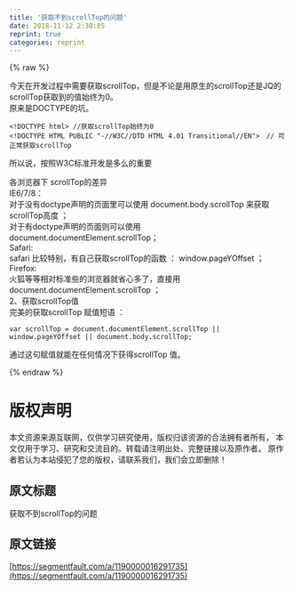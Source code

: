 ```yaml
---
title: '获取不到scrollTop的问题' 
date: 2018-11-12 2:30:05
reprint: true
categories: reprint
---
```


{% raw %}
<p>&#x4ECA;&#x5929;&#x5728;&#x5F00;&#x53D1;&#x8FC7;&#x7A0B;&#x4E2D;&#x9700;&#x8981;&#x83B7;&#x53D6;scrollTop&#xFF0C;&#x4F46;&#x662F;&#x4E0D;&#x8BBA;&#x662F;&#x7528;&#x539F;&#x751F;&#x7684;scrollTop&#x8FD8;&#x662F;JQ&#x7684;scrollTop&#x83B7;&#x53D6;&#x5230;&#x7684;&#x503C;&#x59CB;&#x7EC8;&#x4E3A;0&#x3002;<br>&#x539F;&#x6765;&#x662F;DOCTYPE&#x7684;&#x5751;&#x3002;</p><pre><code>&lt;!DOCTYPE html&gt; //&#x83B7;&#x53D6;scrollTop&#x59CB;&#x7EC8;&#x4E3A;0
&lt;!DOCTYPE HTML PUBLIC &quot;-//W3C//DTD HTML 4.01 Transitional//EN&quot;&gt;&#x3000;// &#x53EF;&#x6B63;&#x5E38;&#x83B7;&#x53D6;scrollTop</code></pre><p>&#x6240;&#x4EE5;&#x8BF4;&#xFF0C;&#x6309;&#x7167;W3C&#x6807;&#x51C6;&#x5F00;&#x53D1;&#x662F;&#x591A;&#x4E48;&#x7684;&#x91CD;&#x8981;</p><p>&#x5404;&#x6D4F;&#x89C8;&#x5668;&#x4E0B; scrollTop&#x7684;&#x5DEE;&#x5F02;<br>IE6/7/8&#xFF1A;<br>&#x5BF9;&#x4E8E;&#x6CA1;&#x6709;doctype&#x58F0;&#x660E;&#x7684;&#x9875;&#x9762;&#x91CC;&#x53EF;&#x4EE5;&#x4F7F;&#x7528; document.body.scrollTop &#x6765;&#x83B7;&#x53D6; scrollTop&#x9AD8;&#x5EA6; &#xFF1B;<br>&#x5BF9;&#x4E8E;&#x6709;doctype&#x58F0;&#x660E;&#x7684;&#x9875;&#x9762;&#x5219;&#x53EF;&#x4EE5;&#x4F7F;&#x7528; document.documentElement.scrollTop&#xFF1B;<br>Safari:<br>safari &#x6BD4;&#x8F83;&#x7279;&#x522B;&#xFF0C;&#x6709;&#x81EA;&#x5DF1;&#x83B7;&#x53D6;scrollTop&#x7684;&#x51FD;&#x6570; &#xFF1A; window.pageYOffset &#xFF1B;<br>Firefox:<br>&#x706B;&#x72D0;&#x7B49;&#x7B49;&#x76F8;&#x5BF9;&#x6807;&#x51C6;&#x4E9B;&#x7684;&#x6D4F;&#x89C8;&#x5668;&#x5C31;&#x7701;&#x5FC3;&#x591A;&#x4E86;&#xFF0C;&#x76F4;&#x63A5;&#x7528; document.documentElement.scrollTop &#xFF1B;<br>2&#x3001;&#x83B7;&#x53D6;scrollTop&#x503C;<br>&#x5B8C;&#x7F8E;&#x7684;&#x83B7;&#x53D6;scrollTop &#x8D4B;&#x503C;&#x77ED;&#x8BED; &#xFF1A;</p><pre><code>var scrollTop = document.documentElement.scrollTop || window.pageYOffset || document.body.scrollTop;</code></pre><p>&#x901A;&#x8FC7;&#x8FD9;&#x53E5;&#x8D4B;&#x503C;&#x5C31;&#x80FD;&#x5728;&#x4EFB;&#x4F55;&#x60C5;&#x51B5;&#x4E0B;&#x83B7;&#x5F97;scrollTop &#x503C;&#x3002;</p>
{% endraw %}

# 版权声明
本文资源来源互联网，仅供学习研究使用，版权归该资源的合法拥有者所有，
本文仅用于学习、研究和交流目的。转载请注明出处、完整链接以及原作者。
原作者若认为本站侵犯了您的版权，请联系我们，我们会立即删除！

## 原文标题
获取不到scrollTop的问题

## 原文链接
[https://segmentfault.com/a/1190000016291735](https://segmentfault.com/a/1190000016291735)

